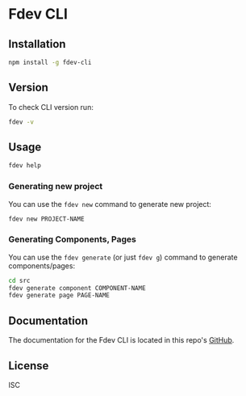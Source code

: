 # Fdev CLI

## Installation

```bash
npm install -g fdev-cli
```

## Version

To check CLI version run:
```bash
fdev -v
```

## Usage

```bash
fdev help
```

### Generating new project
You can use the `fdev new` command to generate new project:
```bash
fdev new PROJECT-NAME
```

### Generating Components, Pages

You can use the `fdev generate` (or just `fdev g`) command to generate components/pages:
```bash
cd src
fdev generate component COMPONENT-NAME
fdev generate page PAGE-NAME
```

## Documentation

The documentation for the Fdev CLI is located in this repo's [GitHub](https://github.com/stepanyans/fdev-cli).

## License
ISC